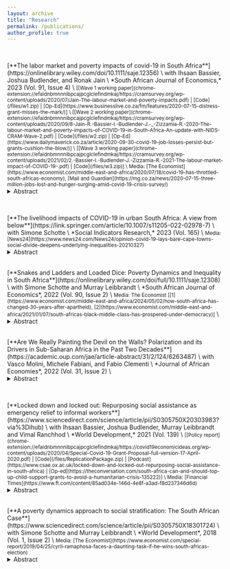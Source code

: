 ```yaml
---
layout: archive
title: "Research"
permalink: /publications/
author_profile: true
---
```


<br>

<p> </p>
[**The labor market and poverty impacts of covid-19 in South Africa**](https://onlinelibrary.wiley.com/doi/10.1111/saje.12356) \
with Ihsaan Bassier, Joshua Budlender, and Ronak Jain \
*South African Journal of Economics,* 2023 (Vol. 91, Issue 4) \
<small>
[[Wave 1 working paper](chrome-extension://efaidnbmnnnibpcajpcglclefindmkaj/https://cramsurvey.org/wp-content/uploads/2020/07/Jain-The-labour-market-and-poverty-impacts.pdf) | [Code](/files/w1.zip) | [Op-Ed](https://www.businesslive.co.za/fm/features/2020-07-15-distress-grant-misses-the-mark/)] \
[[Wave 2 working paper](chrome-extension://efaidnbmnnnibpcajpcglclefindmkaj/https://cramsurvey.org/wp-content/uploads/2020/09/8-Jain-R.-Bassier-I.-Budlender-J.-_-Zizzamia-R.-2020-The-labour-market-and-poverty-impacts-of-COVID-19-in-South-Africa-An-update-with-NIDS-CRAM-Wave-2.pdf) | [Code](/files/w2.zip) | [Op-Ed](https://www.dailymaverick.co.za/article/2020-09-30-covid-19-job-losses-persist-but-grants-cushion-the-blow/)] \
[[Wave 3 working paper](chrome-extension://efaidnbmnnnibpcajpcglclefindmkaj/https://cramsurvey.org/wp-content/uploads/2021/02/2.-Bassier-I.-Budlender-J.-Zizzamia-R.-2021-The-labour-market-impact-of-COVID-19-.pdf) | [Code](/files/w3.zip)] \
Media: [The Economist](https://www.economist.com/middle-east-and-africa/2020/07/18/covid-19-has-throttled-south-africas-economy), [Mail and Guardian](https://mg.co.za/news/2020-07-15-three-million-jobs-lost-and-hunger-surging-amid-covid-19-crisis-survey/)
</small>
<details>
  <summary>Abstract</summary>
We estimate COVID-19-related employment and poverty impacts in South Africa. We observe a 40% decline in active employment between February and April 2020, half of which was composed of job terminations rather than furloughs. Initially, vulnerable groups were disproportionately affected by the labour market shock. Exploiting the dataset's panel dimension and comparing lockdown incomes of job losers to reweighted job retainers, we estimate that approximately 15%–35% of job losers fell into poverty in April. We find evidence of a limited recovery in the labour market and a decrease in poverty by June, in part attributable to expanded emergency social assistance.
</details>
<p> </p>

<br>

<p> </p>
[**The livelihood impacts of COVID-19 in urban South Africa: A view from below**](https://link.springer.com/article/10.1007/s11205-022-02978-7) \
with Simone Schotte \
*Social Indicators Research,* 2023 (Vol. 165) \
<small>Media: [News24](https://www.news24.com/News24/opinion-covid-19-lays-bare-cape-towns-social-divide-deepens-underlying-inequalities-20210327)</small>
<details>
  <summary>Abstract</summary>
This paper investigates the impact of the COVID-19 pandemic and related policy measures on livelihoods in urban South Africa. Using qualitative research methods, we analyse two rounds of semi-structured phone interviews, conducted between June and September 2020 in the township of Khayelitsha, Cape Town. We contextualise these by presenting a snapshot of the nationwide dynamics using quantitative panel data. Our findings describe how the shock of the COVID-19 pandemic has deepened the economic vulnerability which preceded the crisis. Survivalist livelihood strategies were undermined by the economic disruption to the informal sector, while the co-variate nature of the shock rendered social networks and informal insurance mechanisms ineffective, causing households to liquidate savings, default on insurance payments, and deepen their reliance on government grants. In addition, the impact of the pandemic on schooling may deepen existing inequalities and constrain future upward mobility.
</details>
<p> </p>

<br>
[**Snakes and Ladders and Loaded Dice: Poverty Dynamics and Inequality in South Africa**](https://onlinelibrary.wiley.com/doi/full/10.1111/saje.12308) \
with Simone Schotte and Murray Leibbrandt \
*South African Journal of Economics*, 2022 (Vol. 90, Issue 2) \
<small>Media: The Economist [[1](https://www.economist.com/middle-east-and-africa/2024/05/02/how-south-africa-has-changed-30-years-after-apartheid), [2](https://www.economist.com/middle-east-and-africa/2021/01/07/south-africas-black-middle-class-has-prospered-under-democracy)]</small> \
<details>
  <summary>Abstract</summary>
This paper uses five waves of panel data to empirically assess the extent and dynamics of poverty in South Africa between 2008 and 2017. Longitudinal surveys allow us to understand how markers of (dis)advantage determine present material welfare and economic upward or downward mobility over time. Investigating the correlates of poverty entries and exits, we analyse how multidimensional inequalities in terms of household- and individual-level characteristics relate to these dynamics and identify markers of vulnerability. We utilise these markers to classify the South African population into five strata characterised by their present and future risk to poverty.
</details>
<p> </p>


<br>
[**Are We Really Painting the Devil on the Walls? Polarization and its Drivers in Sub-Saharan Africa in the Past Two Decades**](https://academic.oup.com/jae/article-abstract/31/2/124/6263487) \
with Vasco Molini, Michele Fabiani, and Fabio Clementi \
*Journal of African Economies*, 2022 (Vol. 31, Issue 2) \
<details>
  <summary>Abstract</summary>
The development path of Sub-Saharan Africa (SSA) over the past two decades has been characterized by sluggish poverty reduction occurring alongside robust economic growth. Applying polarization measures to comparable survey data from 24 SSA countries, we find that there has been a generalizable increase in polarization over the past two decades—and in particular, an increased concentration of households in the lower tail of the welfare distribution of SSA countries. The polarization process is further analyzed by identifying the main drivers and singling out the effect of different covariates at different points in the consumption distribution. This investigation reveals that the drivers of polarization are relatively similar across SSA: demographic, urban/rural, regional variables and access to basic infrastructure are found to be the most important drivers of polarization in many countries.
</details>
<p> </p>

<br>

<p> </p>
[**Locked down and locked out: Repurposing social assistance as emergency relief to informal workers**](https://www.sciencedirect.com/science/article/pii/S0305750X20303983?via%3Dihub) \
with Ihsaan Bassier, Joshua Budlender, Murray Leibbrandt and Vimal Ranchhod \
*World Development,* 2021 (Vol. 139) \
<small>
[[Policy report](chrome-extension://efaidnbmnnnibpcajpcglclefindmkaj/https://covid19economicideas.org/wp-content/uploads/2020/04/Special-Covid-19-Grant-Proposal-full-version-17-April-2020.pdf) | [Code](/files/ReplicationPackage.zip) | [Podcast](https://www.csae.ox.ac.uk/locked-down-and-locked-out-repurposing-social-assistance-in-south-africa) | [Op-ed](https://theconversation.com/south-africa-can-and-should-top-up-child-support-grants-to-avoid-a-humanitarian-crisis-135222)] \
Media: [Financial Times](https://www.ft.com/content/85ad034e-146d-4e8f-a3ad-f8d237346d6d)
</small>
<details>
  <summary>Abstract</summary>
The COVID-19 pandemic presents a particular challenge to countries with high levels of labour market informality. Informal workers and their households are especially vulnerable to the negative economic consequences of the pandemic and associated lockdown measures, while the very fact of their informality makes it difficult for governments to quickly provide targeted economic relief. Using South Africa as a case study, we examine how an established social assistance system – not originally designed to support informal workers – can be re-purposed to provide emergency relief to these workers and their households. We examine how expansions of this system on the intensive margin (increasing the value of existing social grants) and extensive margin (introducing a new feasibly-implemented grant) can be used to mitigate this COVID-19-associated poverty. We compare the efficacy of the different policies by using pre-pandemic nationally representative household survey data to project how a negative shock to informal incomes can be mitigated by the different social grant measures, with a particular emphasis on poverty impacts. We find that an intensive-margin expansion of the existing Child Support Grant is complementary to the extensive-margin introduction of a new Special COVID-19 Grant, and that this combined policy intervention performs best out of the options considered. However conclusions as to this “optimal policy” are not simple technical determinations. We show that these conclusions are in fact sensitive to both unavoidable technical assumptions about how resources are consumed and shared within the household, as well as to normative value judgments about which populations to prioritise and how to value poverty reduction spillovers amongst the non-targeted group. While our approach helps identify a range of sensible policy approaches, there is no escaping the limits to our knowledge or the issue of normative goals – a finding likely applicable to a broad range of empirical policy analyses.
</details>
<p> </p>



<br>
[**A poverty dynamics approach to social stratification: The South African Case**](https://www.sciencedirect.com/science/article/pii/S0305750X18301724) \
with Simone Schotte and Murray Leibbrandt \
*World Development*, 2018 (Vol. 1, Issue 2) \
<small>Media: [The Economist](https://www.economist.com/special-report/2019/04/25/cyril-ramaphosa-faces-a-daunting-task-if-he-wins-south-africas-election)</small>
<details>
  <summary>Abstract</summary>
The wave of upbeat stories on the developing world’s emerging middle class has reinvigorated a debate on how social class in general and the middle class in particular ought to be defined and measured. In the economics literature, most scholars agree that being middle class entails being free from poverty, which means being able to afford the basic things in life – not only today, but also tomorrow. In consequence, there is an increasing tendency to define the middle class based on a lack of vulnerability to poverty. In this paper, we strengthen and expand on these existing approaches in three ways: First, we incorporate the differentiation between the middle class and a (non-poor) vulnerable group into a broader social-stratification schema that additionally differentiates between transient and chronic poverty. Second, in estimating the risk of poverty, we employ a multivariate regression model that explicitly allows for possible feedback effects from past poverty experiences and accounts for the potential endogeneity of initial conditions, unobserved heterogeneity, and non-random panel attrition – four factors insufficiently addressed in existing studies. Third, we highlight the value of paying attention to these conceptual and modelling issues by showing that class divisions based on monetary thresholds inadequately capture a household’s chances of upward and downward mobility. We then apply our conceptual framework to the South African case. We find that only one in four South Africans can be considered stably middle class or elite. Access to stable labor market income is a key determinant of achieving economic stability. A lack of jobs as well as the prevalence of precarious forms of work drive high levels of vulnerability, which in turn constrains the development of an emergent middle class – not only in South Africa but potentially also in other parts of the developing world that face similar labor market challenges.
</details>
<p> </p>

<br>



